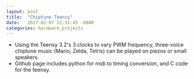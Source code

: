 ```yaml
---
layout: post
title:  "Chiptune Teensy"
date:   2017-02-07 22:31:45 -0800
categories: hardware_projects
---
```



* Using the Teensy 3.2's 3 clocks to vary PWM frequency, three-voice chiptune music (Mario, Zelda, Tetris) can be played on piezos or small speakers.
* Github page includes python for midi to timing conversion, and C code for the teensy.
